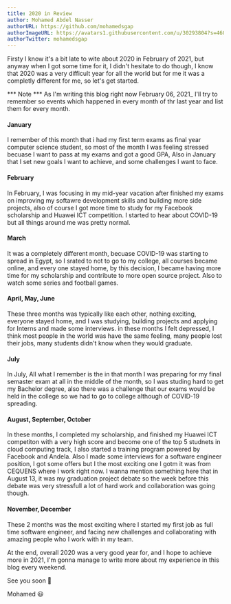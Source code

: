 ```yaml
---
title: 2020 in Review
author: Mohamed Abdel Nasser
authorURL: https://github.com/mohamedsgap
authorImageURL: https://avatars1.githubusercontent.com/u/30293804?s=460&v=4
authorTwitter: mohamedsgap
---
```



Firsty I know it's a bit late to wite about 2020 in February of 2021, but anyway when I got some time for it, I didn't hesitate to do though, I know that 2020 was a very difficult year for all the world but for me it was a completly different for me, so let's get started. 

<!--truncate-->

*** Note *** As I'm writing this blog right now February 06, 2021_ I'll try to remember so events which happened in every month of thr last year and list them for every month.

#### January 
I remember of this month that i had my first term exams as final year computer science student, so most of the month I was feeling stressed becuase I want to pass at my exams and got a good GPA, Also in January that I set new goals I want to achieve, and some challenges I want to face.

#### February
In February, I was focusing in my mid-year vacation after finished my exams on improving my softawre development skills and building more side projects, also of course I got more time to study for my Facebook scholarship and Huawei ICT competition. I started to hear about COVID-19 but all things around me was pretty normal.

#### March
It was a completely different month, becuase COVID-19 was starting to spread in Egypt, so I srated to not to go to my college, all courses became online, and every one stayed home, by this decision, I became having more time for my scholarship and contribute to more open source project. Also to watch some series and football games. 

#### April, May, June
These three months was typically like each other, nothing exciting, everyone stayed home, and I was studying, building projects and applying for Interns and made 
some interviews. in these months I felt depressed, I think most people in the world was have the same feeling, many people lost their jobs, many students didn't know when they would graduate.

#### July 
In July, All what I remember is the in that month I was preparing for my final semaster exam at all in the middle of the month, so I was studing hard to get my Bachelor degree, also there was a challenge that  our exams would be held in the college so we had to go to college although of COVID-19 spreading.

#### August, September, October
In these months, I completed my scholarship, and finished my Huawei ICT competiton with a very high score and become one of the top 5 studnets in cloud computing track, I also started a training program powered by Facebook and Andela. Also I made some interviews for a software engineer position, I got some offers but I the most exciting one I gotm it was from CEQUENS where I work right now. I wanna mention something here that in August 13, it was my graduation project debate so the week before this debate was very stressfull a lot of hard work and collaboration was going though. 

#### November, December
These 2 months was the most exciting where I started my first job as full time software engineer, and facing new challenges and collaborating with amazing people who I work with in my team.


At the end, overall 2020 was a very good year for, and I hope to achieve more in 2021, I'm gonna manage to write more about my experience in this blog every weekend.

See you soon 👋 

Mohamed 😃
